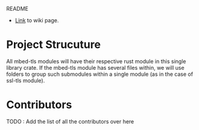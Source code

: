 README

* [Link](https://github.com/TPCSS-mbedTLS-Project-2020-22/source/wiki) to wiki page.


# Project Strucuture
All mbed-tls modules will have their respective rust module in this single library crate. If the mbed-tls module has several files within, we will use folders to group such submodules within a single module (as in the case of ssl-tls module).

# Contributors

TODO : Add the list of all the contributors over here
